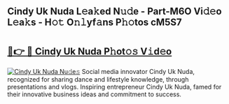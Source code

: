 ## Cindy Uk Nuda L𝚎a𝚔ed N𝚞𝚍e - Part-M6O Vi𝚍𝚎o L𝚎a𝚔s - H𝚘𝚝 O𝚗𝚕yf𝚊ns P𝚑𝚘tos cM5S7

# <h2><a href="http://kf1nqbo.oniu.top/?m=Cindy+Uk+Nuda">🔗👉 🔴 Cindy Uk Nuda P𝚑ot𝚘𝚜 V𝚒d𝚎o</a></h2>

[![Cindy Uk Nuda Nu𝚍e𝚜](https://i.imgur.com/0qMVB7G.gif)](http://kf1nqbo.oniu.top/?m=Cindy+Uk+Nuda)
Social media innovator Cindy Uk Nuda, recognized for sharing dance and lifestyle knowledge, through presentations and vlogs. Inspiring entrepreneur Cindy Uk Nuda, famed for their innovative business ideas and commitment to success.  
